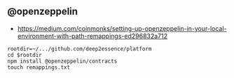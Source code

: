 ## @openzeppelin
- https://medium.com/coinmonks/setting-up-openzeppelin-in-your-local-environment-with-path-remappings-ed296832a712
```
rootdir=~/.../github.com/deep2essence/platform
cd $rootdir
npm install @openzeppelin/contracts
touch remappings.txt

```

